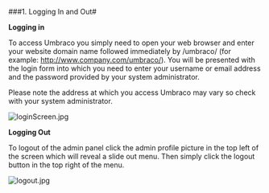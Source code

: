 ###1. Logging In and Out#

**Logging in**

To access Umbraco you simply need  to open  your web browser and enter  your website domain  name followed immediately by /umbraco/ (for example:  http://www.company.com/umbraco/). You will be presented with the login form into which you need  to enter  your username or email address and the password provided  by your system administrator.

Please note  the address at which you access Umbraco may vary so check  with your system administrator.

![loginScreen.jpg](images/loginScreen.jpg)

**Logging Out**

To logout  of the admin  panel click the admin  profile picture  in the top left of the screen which will reveal a slide out menu.  Then simply click the logout  button in the top right of the menu.

![logout.jpg](images/logout.jpg)